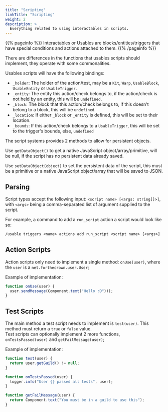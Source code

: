 ```yaml
---
title: "Scripting"
linkTitle: "Scripting"
weight: 2
description: >
  Everything related to using interactables in scripts.
---
```


{{% pageinfo %}}
Interactables or Usables are blocks/entities/triggers that have special conditions and actions attached to them.
{{% /pageinfo %}}


There are differences in the functions that usables scripts should implement, 
they operate with some commonalities.

Usables scripts will have the following bindings:
- `_holder`: The holder of the action/test, may be a `Kit`, `Warp`, `UsableBlock`, `UsableEntity` or `UsableTrigger`.
- `_entity`: The entity this action/check belongs to, if the action/check is not held by an entity, this will be `undefined`.
- `_block`: The block that this action/check belongs to, if this doesn't belong to a block, this will be `undefined`.
- `_location`: If either `_block` or `_entity` is defined, this will be set to their location.
- `_bounds`: If this action/check belongs to a `UsableTrigger`, this will be set to the trigger's bounds, else, `undefined`

The script systems provides 2 methods to allow for persistent objects. 
  
Use `getDataObject()` to get a native JavaScript object/array/primitive, will 
be null, if the script has no persistent data already saved.
  
Use `setDataObject(object)` to set the persistent data of the script, this must
be a primitive or a native JavaScript object/array that will be saved to JSON.

## Parsing <a name="scripts_parsing"></a>
Script types accept the following input:
`<script name> [<args: string[]>]`, with `<args>` being a comma-separated list 
of argument supplied to the script.
  
For example, a command to add a `run_script` action a script would look like so:
```txt
/usable triggers <name> actions add run_script <script name> [<args>]
```

## Action Scripts <a name="scripts_actions"></a>
Action scripts only need to implement a single method: `onUse(user)`, where 
the `user` is a `net.forthecrown.user.User`;
  
Example of implementation:
```js
function onUse(user) {
  user.sendMessage(Component.text("Hello :D")));
}
```
## Test Scripts <a name="scripts_tests"></a>
The main method a test script needs to implement is `test(user)`. This method 
must return a `true` or `false` value.  
Test scripts can optionally implement 2 more functions, `onTestsPassed(user)` 
and `getFailMessage(user)`;
  
Example of implementation: 
```js
function test(user) {
  return user.getGuild() != null;
}

function onTestsPassed(user) {
  logger.info("User {} passed all tests", user);
}

function getFailMessage(user) {
  return Component.text("You must be in a guild to use this");
}
```